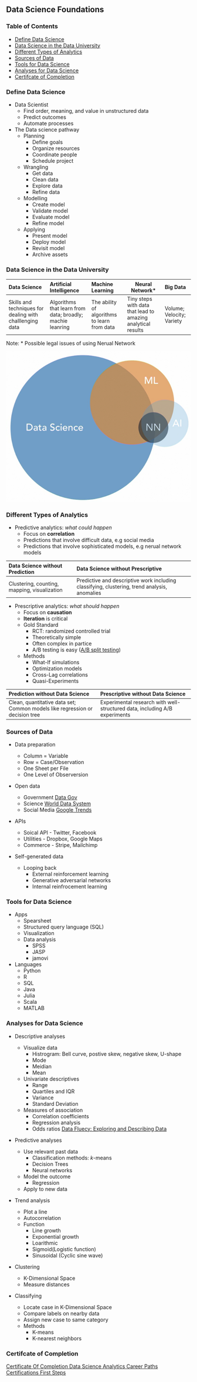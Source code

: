 ## Data Science Foundations
### Table of Contents 
- [Define Data Science](#define-data-science)
- [Data Science in the Data University](#data-science-in-the-data-university)
- [Different Types of Analytics](#different-types-of-analytics)
- [Sources of Data](#sources-of-data)
- [Tools for Data Science](#tools-for-data-science)
- [Analyses for Data Science](#analyses-for-data-science)
- [Certifcate of Completion](#certificate-of-completion)

### Define Data Science
- Data Scientist
	- Find order, meaning, and value in unstructured data
	- Predict outcomes 
	- Automate processes 
- The Data science pathway 
	- Planning
		- Define goals
		- Organize resources
		- Coordinate people 
		- Schedule project
	- Wrangling 
		- Get data
		- Clean data 
		- Explore data
		- Refine data 
	- Modelling 
		- Create model 
		- Validate model
		- Evaluate model 
		- Refine model
	- Applying 
		- Present model
		- Deploy model 
		- Revisit model
		- Archive assets

### Data Science in the Data University

Data Science | Artificial Intelligence | Machine Learning |Neural Network* | Big Data
:---|:---|:---| ---|:---|
Skills and techniques for dealing with challlenging data | Algorithms that learn from data; broadly; machie leanring|The ability of algorithms to learn from data | Tiny steps with data that lead to amazing analytical results | Volume; Velocity; Variety

Note: * Possible legal issues of using Nerual Network

![](https://github.com/wtbrissy/Linkedin_learning/blob/main/Images/Pasted%20image%2020211026131155.png)

### Different Types of Analytics 
- Predictive analytics: *what could happen*
	- Focus on **correlation**
	- Predictions that involve difficult data, e.g social media
	- Predictions that involve sophisticated models, e.g nerual network models

 Data Science without Prediction | Data Science without Prescriptive
 :---|:---|
|Clustering, counting, mapping, visualization |Predictive and descriptive work including classifying, clustering, trend analysis, anomalies|

- Prescriptive analytics: *what should happen*
	- Focus on **causation**
	- **Iteration** is critical
 	- Gold Standard
		- RCT: randomized controlled trial 
		- Theoretically simple
		- Often complex in partice 
		- A/B testing is easy ([A/B split testing](https://en.wikipedia.org/wiki/A/B_testing))
	- Methods 
		- What-If simulations 
		- Optimization models
		- Cross-Lag correlations
		- Quasi-Experiments
 
Prediction without Data Science | Prescriptive without Data Science |
:---|:---|
Clean, quantitative data set; Common models like regression or decision tree | Experimental research with well-structured data, including A/B experiments | 

### Sources of Data 
- Data preparation 
	- Column = Variable
	- Row = Case/Observation 
	- One Sheet per File
	- One Level of Observersion 

- Open data 
	- Government [Data Gov](https://www.data.gov)
	- Science [World Data System](https://www.worlddatasystem.org/)
	- Social Media [Google Trends](https://trends.google.com/trends/?geo=AU)

- APIs
	-  Soical API - Twitter, Facebook
	-  Utilities - Dropbox, Google Maps 
	-  Commerce - Stripe, Mailchimp

- Self-generated data 
	- Looping back 
		- External reinforcement learning 
		- Generative adversarial networks 
		- Internal reinfrocement learning

### Tools for Data Science 
- Apps 
	- Spearsheet 
	- Structured query language (SQL)
	- Visualization
	- Data analysis 
		- SPSS
		- JASP
		- jamovi
- Languages
	- Python 
	- R
	- SQL
	- Java
	- Julia
	- Scala
	- MATLAB

### Analyses for Data Science 
- Descriptive analyses 
	- Visualize data 
		- Histrogram: Bell curve, postive skew, negative skew, U-shape
		- Mode 
		- Meidian 
		- Mean 
	- Univariate descriptives 
		- Range 
		- Quartiles and IQR
		- Variance 
		- Standard Deviation
	- Measures of association 
		- Correlation coefficients
		- Regression analysis 
		- Odds ratios 
	[Data Fluecy: Exploring and Describing Data](https://www.linkedin.com/learning/data-fluency-exploring-and-describing-data/gather-greater-insight-and-make-better-decisions-with-your-data?u=2163426)
	
- Predictive analyses 
	- Use relevant past data
		- Classification methods: *k*-means
		- Decision Trees
		- Neural networks 
	- Model the outcome 
		- Regression 
	- Apply to new data 

- Trend analysis 
	- Plot a line 
	- Autocorrelation 
	- Function
		- Line growth
		- Exponential growth 
		- Loarithmic 
		- Sigmoid(Logistic function)
		- Sinusoidal (Cyclic sine wave)

- Clustering 
	- K-Dimensional Space
	- Measure distances 

- Classifying 
	- Locate case in K-Dimensional Space
	- Compare labels on nearby data 
	- Assign new case to same category
	- Methods 
		- K-means
		- K-nearest neighbors 

### Certifcate of Completion 
[Certificate Of Completion Data Science  Analytics Career Paths Certifications First Steps](https://github.com/wtbrissy/Linkedin_learning/blob/main/Certificates/Certificate%20Of%20Completion%20Data%20Science%20Foundations%20Fundamentals.pdf)